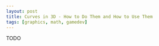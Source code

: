```yaml
---
layout: post
title: Curves in 3D - How to Do Them and How to Use Them
tags: [graphics, math, gamedev]
---
```

TODO
